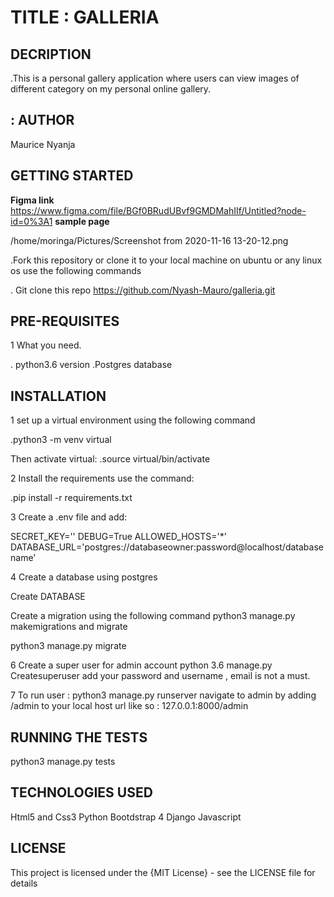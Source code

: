 # TITLE : GALLERIA

## DECRIPTION

.This is a personal gallery application where users can view images of different category on my personal online gallery.

## : AUTHOR

Maurice Nyanja

## GETTING STARTED

**Figma link**
<https://www.figma.com/file/BGf0BRudUBvf9GMDMahIIf/Untitled?node-id=0%3A1>
**sample page**

/home/moringa/Pictures/Screenshot from 2020-11-16 13-20-12.png

.Fork this repository or clone it to your local machine on ubuntu or any linux os use the following commands

. Git clone this repo <https://github.com/Nyash-Mauro/galleria.git>

## PRE-REQUISITES

1 What you need.

. python3.6 version
.Postgres database

## INSTALLATION

1 set up a virtual environment using the following command

.python3 -m venv virtual

Then activate virtual:
.source virtual/bin/activate

2 Install the requirements use the command:

.pip install -r requirements.txt

3 Create a .env file and add:

SECRET_KEY='<random-string>'
DEBUG=True
ALLOWED_HOSTS='\*'
DATABASE_URL='postgres://databaseowner:password@localhost/databasename'

4 Create a database using postgres

Create DATABASE <your-database-name>

Create a migration using the following command
python3 manage.py makemigrations
and migrate

python3 manage.py migrate

6 Create a super user for admin account
python 3.6 manage.py Createsuperuser
add your password and username , email is not a must.

7 To run user :
python3 manage.py runserver
navigate to admin by adding /admin to your local host url like so :
127.0.0.1:8000/admin

## RUNNING THE TESTS

python3 manage.py tests

## TECHNOLOGIES USED

Html5 and Css3
Python
Bootdstrap 4
Django
Javascript

## LICENSE

This project is licensed under the {MIT License} - see the LICENSE file for details
